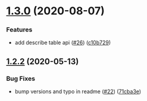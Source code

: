 # [1.3.0](https://github.com/flybondi/flynamo/compare/v1.2.2...v1.3.0) (2020-08-07)


### Features

* add describe table api ([#26](https://github.com/flybondi/flynamo/issues/26)) ([c10b729](https://github.com/flybondi/flynamo/commit/c10b72997de9ed45dede22f6c9a6721e0b61c1f8))

## [1.2.2](https://github.com/flybondi/flynamo/compare/v1.2.1...v1.2.2) (2020-05-13)


### Bug Fixes

* bump versions and typo in readme ([#22](https://github.com/flybondi/flynamo/issues/22)) ([71cba3e](https://github.com/flybondi/flynamo/commit/71cba3e642a5b4529164924b72cfad891c5abdf8))
